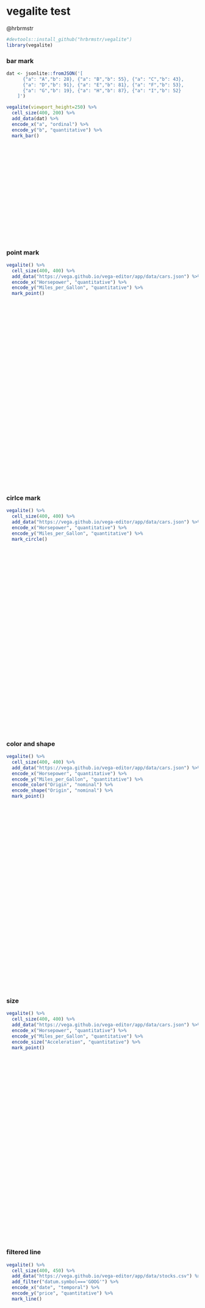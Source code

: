 # vegalite test
@hrbrmstr  
  


```r
#devtools::install_github("hrbrmstr/vegalite")
library(vegalite)
```

### bar mark


```r
dat <- jsonlite::fromJSON('[
      {"a": "A","b": 28}, {"a": "B","b": 55}, {"a": "C","b": 43},
      {"a": "D","b": 91}, {"a": "E","b": 81}, {"a": "F","b": 53},
      {"a": "G","b": 19}, {"a": "H","b": 87}, {"a": "I","b": 52}
    ]')

vegalite(viewport_height=250) %>%
  cell_size(400, 200) %>%
  add_data(dat) %>%
  encode_x("a", "ordinal") %>%
  encode_y("b", "quantitative") %>%
  mark_bar()
```

<!--html_preserve--><div id="htmlwidget-4608" style="width:672px;height:250px;" class="vegalite"></div>
<script type="application/json" data-for="htmlwidget-4608">{"x":{"description":"","data":{"values":{"a":["A","B","C","D","E","F","G","H","I"],"b":[28,55,43,91,81,53,19,87,52]}},"mark":"bar","encoding":{"x":{"field":"a","type":"ordinal"},"y":{"field":"b","type":"quantitative"}},"config":{"cell":{"width":400,"height":200}},"embed":{"renderer":"svg","actions":{"export":false,"source":false,"editor":false}}},"evals":[]}</script><!--/html_preserve-->

### point mark


```r
vegalite() %>%
  cell_size(400, 400) %>%
  add_data("https://vega.github.io/vega-editor/app/data/cars.json") %>%
  encode_x("Horsepower", "quantitative") %>%
  encode_y("Miles_per_Gallon", "quantitative") %>%
  mark_point()
```

<!--html_preserve--><div id="htmlwidget-2198" style="width:672px;height:480px;" class="vegalite"></div>
<script type="application/json" data-for="htmlwidget-2198">{"x":{"description":"","data":{"url":"https://vega.github.io/vega-editor/app/data/cars.json"},"mark":"point","encoding":{"x":{"field":"Horsepower","type":"quantitative"},"y":{"field":"Miles_per_Gallon","type":"quantitative"}},"config":{"cell":{"width":400,"height":400},"mark":{"shape":"circle","size":30}},"embed":{"renderer":"svg","actions":{"export":false,"source":false,"editor":false}}},"evals":[]}</script><!--/html_preserve-->

### cirlce mark


```r
vegalite() %>%
  cell_size(400, 400) %>%
  add_data("https://vega.github.io/vega-editor/app/data/cars.json") %>%
  encode_x("Horsepower", "quantitative") %>%
  encode_y("Miles_per_Gallon", "quantitative") %>%
  mark_circle()
```

<!--html_preserve--><div id="htmlwidget-4539" style="width:672px;height:480px;" class="vegalite"></div>
<script type="application/json" data-for="htmlwidget-4539">{"x":{"description":"","data":{"url":"https://vega.github.io/vega-editor/app/data/cars.json"},"mark":"circle","encoding":{"x":{"field":"Horsepower","type":"quantitative"},"y":{"field":"Miles_per_Gallon","type":"quantitative"}},"config":{"cell":{"width":400,"height":400},"mark":{"size":30}},"embed":{"renderer":"svg","actions":{"export":false,"source":false,"editor":false}}},"evals":[]}</script><!--/html_preserve-->

### color and shape


```r
vegalite() %>%
  cell_size(400, 400) %>%
  add_data("https://vega.github.io/vega-editor/app/data/cars.json") %>%
  encode_x("Horsepower", "quantitative") %>%
  encode_y("Miles_per_Gallon", "quantitative") %>%
  encode_color("Origin", "nominal") %>%
  encode_shape("Origin", "nominal") %>%
  mark_point()
```

<!--html_preserve--><div id="htmlwidget-4442" style="width:672px;height:480px;" class="vegalite"></div>
<script type="application/json" data-for="htmlwidget-4442">{"x":{"description":"","data":{"url":"https://vega.github.io/vega-editor/app/data/cars.json"},"mark":"point","encoding":{"x":{"field":"Horsepower","type":"quantitative"},"y":{"field":"Miles_per_Gallon","type":"quantitative"},"color":{"field":"Origin","type":"nominal"},"shape":{"field":"Origin","type":"nominal"}},"config":{"cell":{"width":400,"height":400},"mark":{"shape":"circle","size":30}},"embed":{"renderer":"svg","actions":{"export":false,"source":false,"editor":false}}},"evals":[]}</script><!--/html_preserve-->

### size


```r
vegalite() %>%
  cell_size(400, 400) %>%
  add_data("https://vega.github.io/vega-editor/app/data/cars.json") %>%
  encode_x("Horsepower", "quantitative") %>%
  encode_y("Miles_per_Gallon", "quantitative") %>%
  encode_size("Acceleration", "quantitative") %>%
  mark_point()
```

<!--html_preserve--><div id="htmlwidget-1134" style="width:672px;height:480px;" class="vegalite"></div>
<script type="application/json" data-for="htmlwidget-1134">{"x":{"description":"","data":{"url":"https://vega.github.io/vega-editor/app/data/cars.json"},"mark":"point","encoding":{"x":{"field":"Horsepower","type":"quantitative"},"y":{"field":"Miles_per_Gallon","type":"quantitative"},"size":{"field":"Acceleration","type":"quantitative"}},"config":{"cell":{"width":400,"height":400},"mark":{"shape":"circle","size":30}},"embed":{"renderer":"svg","actions":{"export":false,"source":false,"editor":false}}},"evals":[]}</script><!--/html_preserve-->

### filtered line


```r
vegalite() %>%
  cell_size(400, 450) %>%
  add_data("https://vega.github.io/vega-editor/app/data/stocks.csv") %>%
  add_filter("datum.symbol==='GOOG'") %>%
  encode_x("date", "temporal") %>%
  encode_y("price", "quantitative") %>%
  mark_line()
```

<!--html_preserve--><div id="htmlwidget-338" style="width:672px;height:480px;" class="vegalite"></div>
<script type="application/json" data-for="htmlwidget-338">{"x":{"description":"","data":{"url":"https://vega.github.io/vega-editor/app/data/stocks.csv"},"mark":"line","encoding":{"x":{"field":"date","type":"temporal"},"y":{"field":"price","type":"quantitative"}},"config":{"cell":{"width":400,"height":450}},"embed":{"renderer":"svg","actions":{"export":false,"source":false,"editor":false}},"transform":{"filter":"datum.symbol==='GOOG'"}},"evals":[]}</script><!--/html_preserve-->

### ticks


```r
vegalite(viewport_height=200) %>%
  cell_size(400, 200) %>%
  add_data("https://vega.github.io/vega-editor/app/data/cars.json") %>%
  encode_x("Horsepower", "quantitative") %>%
  encode_y("Cylinders", "ordinal") %>%
  mark_tick()
```

<!--html_preserve--><div id="htmlwidget-527" style="width:672px;height:200px;" class="vegalite"></div>
<script type="application/json" data-for="htmlwidget-527">{"x":{"description":"","data":{"url":"https://vega.github.io/vega-editor/app/data/cars.json"},"mark":"tick","encoding":{"x":{"field":"Horsepower","type":"quantitative"},"y":{"field":"Cylinders","type":"ordinal"}},"config":{"cell":{"width":400,"height":200},"mark":{"tickThickness":1}},"embed":{"renderer":"svg","actions":{"export":false,"source":false,"editor":false}}},"evals":[]}</script><!--/html_preserve-->

### multi-series line


```r
vegalite(viewport_height=500) %>%
  cell_size(400, 400) %>%
  add_data("https://vega.github.io/vega-editor/app/data/stocks.csv") %>%
  encode_x("date", "temporal") %>%
  encode_y("price", "quantitative") %>%
  encode_color("symbol", "nominal") %>%
  mark_line()
```

<!--html_preserve--><div id="htmlwidget-2851" style="width:672px;height:500px;" class="vegalite"></div>
<script type="application/json" data-for="htmlwidget-2851">{"x":{"description":"","data":{"url":"https://vega.github.io/vega-editor/app/data/stocks.csv"},"mark":"line","encoding":{"x":{"field":"date","type":"temporal"},"y":{"field":"price","type":"quantitative"},"color":{"field":"symbol","type":"nominal"}},"config":{"cell":{"width":400,"height":400}},"embed":{"renderer":"svg","actions":{"export":false,"source":false,"editor":false}}},"evals":[]}</script><!--/html_preserve-->

### facet col


```r
vegalite(viewport_height=350) %>%
  add_data("https://vega.github.io/vega-editor/app/data/movies.json") %>%
  encode_x("Worldwide_Gross", "quantitative") %>%
  encode_y("US_DVD_Sales", "quantitative") %>%
  facet_col("MPAA_Rating", "ordinal") %>%
  mark_point()
```

<!--html_preserve--><div id="htmlwidget-5412" style="width:672px;height:350px;" class="vegalite"></div>
<script type="application/json" data-for="htmlwidget-5412">{"x":{"description":"","data":{"url":"https://vega.github.io/vega-editor/app/data/movies.json"},"mark":"point","encoding":{"x":{"field":"Worldwide_Gross","type":"quantitative"},"y":{"field":"US_DVD_Sales","type":"quantitative"},"column":{"field":"MPAA_Rating","type":"ordinal","scale":{"round":true,"padding":16}}},"config":{"mark":{"shape":"circle","size":30}},"embed":{"renderer":"svg","actions":{"export":false,"source":false,"editor":false}}},"evals":[]}</script><!--/html_preserve-->

### facet row


```r
vegalite(viewport_height=1400) %>%
  add_data("https://vega.github.io/vega-editor/app/data/movies.json") %>%
  encode_x("Worldwide_Gross", "quantitative") %>%
  encode_y("US_DVD_Sales", "quantitative") %>%
  facet_row("MPAA_Rating", "ordinal") %>%
  mark_point()
```

<!--html_preserve--><div id="htmlwidget-4514" style="width:672px;height:1400px;" class="vegalite"></div>
<script type="application/json" data-for="htmlwidget-4514">{"x":{"description":"","data":{"url":"https://vega.github.io/vega-editor/app/data/movies.json"},"mark":"point","encoding":{"x":{"field":"Worldwide_Gross","type":"quantitative"},"y":{"field":"US_DVD_Sales","type":"quantitative"},"row":{"field":"MPAA_Rating","type":"ordinal","scale":{"round":true,"padding":-16}}},"config":{"mark":{"shape":"circle","size":30}},"embed":{"renderer":"svg","actions":{"export":false,"source":false,"editor":false}}},"evals":[]}</script><!--/html_preserve-->

### facet both


```r
vegalite(viewport_height=2900) %>%
  add_data("https://vega.github.io/vega-editor/app/data/movies.json") %>%
  encode_x("Worldwide_Gross", "quantitative") %>%
  encode_y("US_DVD_Sales", "quantitative") %>%
  facet_col("MPAA_Rating", "ordinal") %>%
  facet_row("Major_Genre", "ordinal") %>%
  mark_point()
```

<!--html_preserve--><div id="htmlwidget-9048" style="width:672px;height:2900px;" class="vegalite"></div>
<script type="application/json" data-for="htmlwidget-9048">{"x":{"description":"","data":{"url":"https://vega.github.io/vega-editor/app/data/movies.json"},"mark":"point","encoding":{"x":{"field":"Worldwide_Gross","type":"quantitative"},"y":{"field":"US_DVD_Sales","type":"quantitative"},"column":{"field":"MPAA_Rating","type":"ordinal","scale":{"round":true,"padding":16}},"row":{"field":"Major_Genre","type":"ordinal","scale":{"round":true,"padding":-16}}},"config":{"mark":{"shape":"circle","size":30}},"embed":{"renderer":"svg","actions":{"export":false,"source":false,"editor":false}}},"evals":[]}</script><!--/html_preserve-->

### log scale


```r
vegalite(viewport_height=300) %>%
  add_data(jsonlite::fromJSON('[
      {"x": 0, "y": 1}, {"x": 1, "y": 10},
      {"x": 2, "y": 100}, {"x": 3, "y": 1000},
      {"x": 4, "y": 10000}, {"x": 5, "y": 100000},
      {"x": 6, "y": 1000000}, {"x": 7, "y": 10000000}
    ]')) %>%
  encode_x("x", "quantitative") %>%
  encode_y("y", "quantitative") %>%
  mark_point() %>%
  scale_y_log()
```

<!--html_preserve--><div id="htmlwidget-8969" style="width:672px;height:300px;" class="vegalite"></div>
<script type="application/json" data-for="htmlwidget-8969">{"x":{"description":"","data":{"values":{"x":[0,1,2,3,4,5,6,7],"y":[1,10,100,1000,10000,100000,1000000,10000000]}},"mark":"point","encoding":{"x":{"field":"x","type":"quantitative"},"y":{"field":"y","type":"quantitative","scale":{"type":"log"}}},"config":{"mark":{"shape":"circle","size":30}},"embed":{"renderer":"svg","actions":{"export":false,"source":false,"editor":false}}},"evals":[]}</script><!--/html_preserve-->

### aggregate bar chart


```r
vegalite() %>%
  add_data("https://vega.github.io/vega-editor/app/data/population.json") %>%
  encode_x("people", "quantitative", aggregate="sum") %>%
  encode_y("age", "ordinal") %>%
  scale_y_ordinal(band_size=17) %>%
  add_filter("datum.year == 2000") %>%
  mark_bar()
```

<!--html_preserve--><div id="htmlwidget-8499" style="width:672px;height:480px;" class="vegalite"></div>
<script type="application/json" data-for="htmlwidget-8499">{"x":{"description":"","data":{"url":"https://vega.github.io/vega-editor/app/data/population.json"},"mark":"bar","encoding":{"x":{"field":"people","type":"quantitative","aggregate":"sum"},"y":{"field":"age","type":"ordinal","scale":{"type":"ordinal","bandSize":17}}},"config":[],"embed":{"renderer":"svg","actions":{"export":false,"source":false,"editor":false}},"transform":{"filter":"datum.year == 2000"}},"evals":[]}</script><!--/html_preserve-->

### binned scatterplot


```r
vegalite() %>%
  add_data("https://vega.github.io/vega-editor/app/data/movies.json") %>%
  encode_x("IMDB_Rating", "quantitative") %>%
  encode_y("Rotten_Tomatoes_Rating", "quantitative") %>%
  encode_size("*", "quantitative", aggregate="count") %>%
  bin_x(maxbins=10) %>%
  bin_y(maxbins=10) %>%
  mark_point()
```

<!--html_preserve--><div id="htmlwidget-1752" style="width:672px;height:480px;" class="vegalite"></div>
<script type="application/json" data-for="htmlwidget-1752">{"x":{"description":"","data":{"url":"https://vega.github.io/vega-editor/app/data/movies.json"},"mark":"point","encoding":{"x":{"field":"IMDB_Rating","type":"quantitative","bin":{"maxbins":10}},"y":{"field":"Rotten_Tomatoes_Rating","type":"quantitative","bin":{"maxbins":10}},"size":{"field":"*","type":"quantitative","aggregate":"count"}},"config":{"mark":{"shape":"circle","size":30}},"embed":{"renderer":"svg","actions":{"export":false,"source":false,"editor":false}}},"evals":[]}</script><!--/html_preserve-->

### slope graph


```r
vegalite() %>%
  add_data("https://vega.github.io/vega-editor/app/data/barley.json") %>%
  encode_x("year", "ordinal") %>%
  encode_y("yield", "quantitative", aggregate="median") %>%
  encode_color("site", "nominal") %>%
  scale_x_ordinal(band_size=50, padding=0.5) %>%
  mark_line()
```

<!--html_preserve--><div id="htmlwidget-7795" style="width:672px;height:480px;" class="vegalite"></div>
<script type="application/json" data-for="htmlwidget-7795">{"x":{"description":"","data":{"url":"https://vega.github.io/vega-editor/app/data/barley.json"},"mark":"line","encoding":{"x":{"field":"year","type":"ordinal","scale":{"type":"ordinal","bandSize":50,"padding":0.5}},"y":{"field":"yield","type":"quantitative","aggregate":"median"},"color":{"field":"site","type":"nominal"}},"config":[],"embed":{"renderer":"svg","actions":{"export":false,"source":false,"editor":false}}},"evals":[]}</script><!--/html_preserve-->

### histogram


```r
vegalite() %>%
  add_data("https://vega.github.io/vega-editor/app/data/movies.json") %>%
  encode_x("IMDB_Rating", "quantitative") %>%
  encode_y("*", "quantitative", aggregate="count") %>%
  bin_x(maxbins=10) %>%
  mark_bar()
```

<!--html_preserve--><div id="htmlwidget-8735" style="width:672px;height:480px;" class="vegalite"></div>
<script type="application/json" data-for="htmlwidget-8735">{"x":{"description":"","data":{"url":"https://vega.github.io/vega-editor/app/data/movies.json"},"mark":"bar","encoding":{"x":{"field":"IMDB_Rating","type":"quantitative","bin":{"maxbins":10}},"y":{"field":"*","type":"quantitative","aggregate":"count"}},"config":[],"embed":{"renderer":"svg","actions":{"export":false,"source":false,"editor":false}}},"evals":[]}</script><!--/html_preserve-->

### stacked bar chart


```r
vegalite() %>%
  add_data("https://vega.github.io/vega-editor/app/data/seattle-weather.csv") %>%
  encode_x("date", "temporal") %>%
  encode_y("*", "quantitative", aggregate="count") %>%
  encode_color("weather", "nominal") %>%
  scale_color_nominal(domain=c("sun","fog","drizzle","rain","snow"),
                      range=c("#e7ba52","#c7c7c7","#aec7e8","#1f77b4","#9467bd")) %>%
  timeunit_x("month") %>%
  mark_bar()
```

<!--html_preserve--><div id="htmlwidget-5938" style="width:672px;height:480px;" class="vegalite"></div>
<script type="application/json" data-for="htmlwidget-5938">{"x":{"description":"","data":{"url":"https://vega.github.io/vega-editor/app/data/seattle-weather.csv"},"mark":"bar","encoding":{"x":{"field":"date","type":"temporal","timeUnit":"month"},"y":{"field":"*","type":"quantitative","aggregate":"count"},"color":{"field":"weather","type":"nominal","scale":{"domain":["sun","fog","drizzle","rain","snow"],"range":["#e7ba52","#c7c7c7","#aec7e8","#1f77b4","#9467bd"]}}},"config":[],"embed":{"renderer":"svg","actions":{"export":false,"source":false,"editor":false}}},"evals":[]}</script><!--/html_preserve-->

### horizontal stacked bar chart


```r
vegalite() %>%
  add_data("https://vega.github.io/vega-editor/app/data/barley.json") %>%
  encode_x("yield", "quantitative", aggregate="sum") %>%
  encode_y("variety", "nominal") %>%
  encode_color("site", "nominal") %>%
  mark_bar()
```

<!--html_preserve--><div id="htmlwidget-6261" style="width:672px;height:480px;" class="vegalite"></div>
<script type="application/json" data-for="htmlwidget-6261">{"x":{"description":"","data":{"url":"https://vega.github.io/vega-editor/app/data/barley.json"},"mark":"bar","encoding":{"x":{"field":"yield","type":"quantitative","aggregate":"sum"},"y":{"field":"variety","type":"nominal"},"color":{"field":"site","type":"nominal"}},"config":[],"embed":{"renderer":"svg","actions":{"export":false,"source":false,"editor":false}}},"evals":[]}</script><!--/html_preserve-->

### stacked area chart


```r
vegalite() %>%
  cell_size(300, 200) %>%
  add_data("https://vega.github.io/vega-editor/app/data/unemployment-across-industries.json") %>%
  encode_x("date", "temporal") %>%
  encode_y("count", "quantitative", aggregate="sum") %>%
  encode_color("series", "nominal") %>%
  scale_color_nominal(range="category20b") %>%
  timeunit_x("yearmonth") %>%
  scale_x_time(nice="month") %>%
  axis_x(axisWidth=0, format="%Y", labelAngle=0) %>%
  mark_area()
```

<!--html_preserve--><div id="htmlwidget-3448" style="width:672px;height:480px;" class="vegalite"></div>
<script type="application/json" data-for="htmlwidget-3448">{"x":{"description":"","data":{"url":"https://vega.github.io/vega-editor/app/data/unemployment-across-industries.json"},"mark":"area","encoding":{"x":{"field":"date","type":"temporal","timeUnit":"yearmonth","scale":{"nice":"month"},"axis":{"axisWidth":0,"labels":true,"labelAngle":0,"labelMaxLength":25,"title":"","characterWidth":6,"format":"%Y"}},"y":{"field":"count","type":"quantitative","aggregate":"sum"},"color":{"field":"series","type":"nominal","scale":{"range":"category20b"}}},"config":{"cell":{"width":300,"height":200}},"embed":{"renderer":"svg","actions":{"export":false,"source":false,"editor":false}}},"evals":[]}</script><!--/html_preserve-->

### streamgraph!


```r
vegalite() %>%
  cell_size(300, 200) %>%
  add_data("https://vega.github.io/vega-editor/app/data/unemployment-across-industries.json") %>%
  encode_x("date", "temporal") %>%
  encode_y("count", "quantitative", aggregate="sum") %>%
  encode_color("series", "nominal") %>%
  scale_color_nominal(range="category20b") %>%
  timeunit_x("yearmonth") %>%
  scale_x_time(nice="month") %>%
  axis_x(axisWidth=0, format="%Y", labelAngle=0) %>%
  mark_area(interpolate="basis", stack="center")
```

<!--html_preserve--><div id="htmlwidget-3366" style="width:672px;height:480px;" class="vegalite"></div>
<script type="application/json" data-for="htmlwidget-3366">{"x":{"description":"","data":{"url":"https://vega.github.io/vega-editor/app/data/unemployment-across-industries.json"},"mark":"area","encoding":{"x":{"field":"date","type":"temporal","timeUnit":"yearmonth","scale":{"nice":"month"},"axis":{"axisWidth":0,"labels":true,"labelAngle":0,"labelMaxLength":25,"title":"","characterWidth":6,"format":"%Y"}},"y":{"field":"count","type":"quantitative","aggregate":"sum"},"color":{"field":"series","type":"nominal","scale":{"range":"category20b"}}},"config":{"cell":{"width":300,"height":200},"mark":{"stacked":"center","interpolate":"basis"}},"embed":{"renderer":"svg","actions":{"export":false,"source":false,"editor":false}}},"evals":[]}</script><!--/html_preserve-->

### scatter text


```r
vegalite() %>%
  cell_size(300, 200) %>%
  add_data("https://vega.github.io/vega-editor/app/data/cars.json") %>%
  encode_x("Horsepower", "quantitative") %>%
  encode_y("Miles_per_Gallon", "quantitative") %>%
  encode_color("Origin", "nominal") %>%
  calculate("OriginInitial", "datum.Origin[0]") %>%
  encode_text("OriginInitial", "nominal") %>%
  mark_text()
```

<!--html_preserve--><div id="htmlwidget-5576" style="width:672px;height:480px;" class="vegalite"></div>
<script type="application/json" data-for="htmlwidget-5576">{"x":{"description":"","data":{"url":"https://vega.github.io/vega-editor/app/data/cars.json"},"mark":"text","encoding":{"x":{"field":"Horsepower","type":"quantitative"},"y":{"field":"Miles_per_Gallon","type":"quantitative"},"color":{"field":"Origin","type":"nominal"},"text":{"field":"OriginInitial","type":"nominal"}},"config":{"cell":{"width":300,"height":200}},"embed":{"renderer":"svg","actions":{"export":false,"source":false,"editor":false}},"transform":{"calculate":{"field":"OriginInitial","expr":"datum.Origin[0]"}}},"evals":[]}</script><!--/html_preserve-->

### area chart


```r
vegalite() %>%
  cell_size(300, 200) %>%
  add_data("https://vega.github.io/vega-editor/app/data/unemployment-across-industries.json") %>%
  encode_x("date", "temporal") %>%
  timeunit_x("yearmonth") %>%
  axis_x(axisWidth=0, format="%Y", labelAngle=0) %>%
  encode_y("count", "quantitative", aggregate="sum") %>%
  mark_area()
```

<!--html_preserve--><div id="htmlwidget-3231" style="width:672px;height:480px;" class="vegalite"></div>
<script type="application/json" data-for="htmlwidget-3231">{"x":{"description":"","data":{"url":"https://vega.github.io/vega-editor/app/data/unemployment-across-industries.json"},"mark":"area","encoding":{"x":{"field":"date","type":"temporal","timeUnit":"yearmonth","axis":{"axisWidth":0,"labels":true,"labelAngle":0,"labelMaxLength":25,"title":"","characterWidth":6,"format":"%Y"}},"y":{"field":"count","type":"quantitative","aggregate":"sum"}},"config":{"cell":{"width":300,"height":200}},"embed":{"renderer":"svg","actions":{"export":false,"source":false,"editor":false}}},"evals":[]}</script><!--/html_preserve-->

### grouped bar chart


```r
vegalite() %>%
  add_data("https://vega.github.io/vega-editor/app/data/population.json") %>%
  add_filter("datum.year == 2000") %>%
  calculate("gender", 'datum.sex == 2 ? "Female" : "Male"') %>%
  encode_x("gender", "nominal") %>%
  encode_y("people", "quantitative", aggregate="sum") %>%
  encode_color("gender", "nominal") %>%
  scale_x_ordinal(band_size=6) %>%
  scale_color_nominal(range=c("#EA98D2", "#659CCA")) %>%
  facet_col("age", "ordinal", padding=4) %>%
  axis_x(remove=TRUE) %>%
  axis_y(title="population", grid=FALSE) %>%
  axis_facet_col(orient="bottom", axisWidth=1, offset=-8) %>%
  facet_cell(stroke_width=0) %>%
  mark_bar()
```

<!--html_preserve--><div id="htmlwidget-4200" style="width:672px;height:480px;" class="vegalite"></div>
<script type="application/json" data-for="htmlwidget-4200">{"x":{"description":"","data":{"url":"https://vega.github.io/vega-editor/app/data/population.json"},"mark":"bar","encoding":{"x":{"field":"gender","type":"nominal","scale":{"type":"ordinal","bandSize":6},"axis":false},"y":{"field":"people","type":"quantitative","aggregate":"sum","axis":{"grid":false,"labels":true,"labelMaxLength":25,"title":"population","characterWidth":6}},"color":{"field":"gender","type":"nominal","scale":{"range":["#EA98D2","#659CCA"]}},"column":{"field":"age","type":"ordinal","scale":{"round":true,"padding":4},"axis":{"axisWidth":1,"offset":-8,"grid":false,"labels":true,"labelMaxLength":25,"tickSize":0,"title":"","characterWidth":6,"orient":"bottom"}}},"config":{"facet":{"cell":{"width":200,"height":200,"strokeWidth":0}}},"embed":{"renderer":"svg","actions":{"export":false,"source":false,"editor":false}},"transform":{"filter":"datum.year == 2000","calculate":{"field":"gender","expr":"datum.sex == 2 ? \"Female\" : \"Male\""}}},"evals":[]}</script><!--/html_preserve-->


---
title: "ex.r"
author: "bob"
date: "Fri Feb 26 14:44:05 2016"
---
